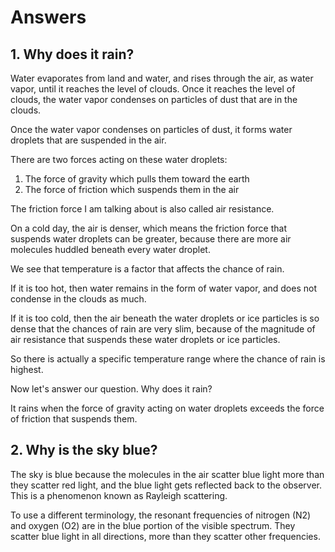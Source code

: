 # Answers

## 1. Why does it rain?

Water evaporates from land and water, and rises through the air, as water vapor, until it reaches the level of clouds. Once it reaches the level of clouds, the water vapor condenses on particles of dust that are in the clouds.

Once the water vapor condenses on particles of dust, it forms water droplets that are suspended in the air.

There are two forces acting on these water droplets:
1. The force of gravity which pulls them toward the earth
2. The force of friction which suspends them in the air

The friction force I am talking about is also called air resistance.

On a cold day, the air is denser, which means the friction force that suspends water droplets can be greater, because there are more air molecules huddled beneath every water droplet.

We see that temperature is a factor that affects the chance of rain.

If it is too hot, then water remains in the form of water vapor, and does not condense in the clouds as much.

If it is too cold, then the air beneath the water droplets or ice particles is so dense that the chances of rain are very slim, because of the magnitude of air resistance that suspends these water droplets or ice particles.

So there is actually a specific temperature range where the chance of rain is highest.

Now let's answer our question. Why does it rain?

It rains when the force of gravity acting on water droplets exceeds the force of friction that suspends them.

## 2. Why is the sky blue?

The sky is blue because the molecules in the air scatter blue light more than they scatter red light, and the blue light gets reflected back to the observer. This is a phenomenon known as Rayleigh scattering.

To use a different terminology, the resonant frequencies of nitrogen (N2) and oxygen (O2) are in the blue portion of the visible spectrum. They scatter blue light in all directions, more than they scatter other frequencies.
